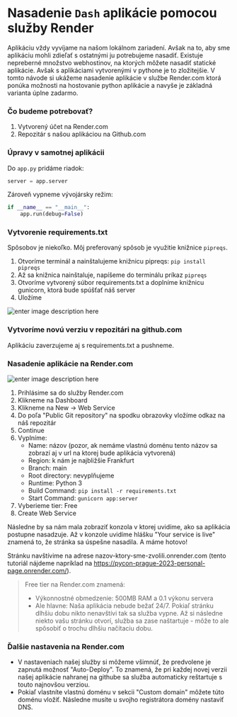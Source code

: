 # Nasadenie `Dash` aplikácie pomocou služby Render

Aplikáciu vždy vyvíjame na našom lokálnom zariadení. Avšak na to, aby sme aplikáciu mohli zdieľať s ostatnými ju potrebujeme nasadiť. Existuje nepreberné množstvo webhostinov, na ktorých môžete nasadiť statické aplikácie. Avšak s aplikáciami vytvorenými v pythone je to zložitejšie. V tomto návode si ukážeme nasadenie aplikácie v službe Render.com ktorá ponúka možnosti na hostovanie python aplikácie a navyše je základná varianta úplne zadarmo.

### Čo budeme potrebovať?

1. Vytvorený účet na Render.com
2. Repozitár s našou aplikáciou na Github.com

### Úpravy v samotnej aplikácii

Do `app.py` pridáme riadok:

```python
server = app.server
```

Zároveň vypneme vývojársky režim:

```python
if __name__ == "__main__":  
    app.run(debug=False)
```

### Vytvorenie requirements.txt

Spôsobov je niekoľko. Môj preferovaný spôsob je využitie knižnice `pipreqs`.

1. Otvoríme terminál a nainštalujeme knižnicu pipreqs: `pip install pipreqs`
2. Až sa knižnica nainštaluje, napíšeme do terminálu príkaz `pipreqs`
3. Otvoríme vytvorený súbor requirements.txt a doplníme knižnicu gunicorn, ktorá bude spúšťať náš server
4. Uložíme

![enter image description here](https://i.ibb.co/yq4rfHB/requirements-txt.png)

### Vytvoríme novú verziu v repozitári na github.com

Aplikáciu zaverzujeme aj s requirements.txt a pushneme.

### Nasadenie aplikácie na Render.com

![enter image description here](/gifs/create_render_app.gif)

1. Prihlásime sa do služby Render.com
2. Klikneme na Dashboard
3. Klikneme na New -> Web Service
4. Do poľa "Public Git repository" na spodku obrazovky vložíme odkaz na náš repozitár
5. Continue
6. Vyplníme:
	- Name: názov (pozor, ak nemáme vlastnú doménu tento názov sa zobrazí aj v url na ktorej bude aplikácia vytvorená)
	- Region: k nám je najbližšie Frankfurt
	- Branch: main
	- Root directory: nevyplňujeme
	- Runtime: Python 3
	- Build Command: `pip install -r requirements.txt`
	- Start Command: `gunicorn app:server`
7. Vyberieme tier: Free
8. Create Web Service

Následne by sa nám mala zobraziť konzola v ktorej uvidíme, ako sa aplikácia postupne nasadzuje. Až v konzole uvidíme hlášku "Your service is live" znamená to, že stránka sa úspešne nasadila. A máme hotovo!

Stránku navštívime na adrese nazov-ktory-sme-zvolili.onrender.com (tento tutoriál nájdeme napríklad na https://pycon-prague-2023-personal-page.onrender.com/).

> Free tier na Render.com znamená:
> - Výkonnostné obmedzenie: 500MB RAM a 0.1 výkonu servera
> - Ale hlavne: Naša aplikácia nebude bežať 24/7. Pokiaľ stránku dlhšiu dobu nikto nenavštívi tak sa služba vypne. Až si následne niekto vašu stránku otvorí, služba sa zase naštartuje - môže to ale spôsobiť o trochu dlhšiu načítaciu dobu.

### Ďalšie nastavenia na Render.com

- V nastaveniach našej služby si môžeme všimnúť, že predvolene je zapnutá možnosť "Auto-Deploy". To znamená, že pri každej novej verzii našej aplikácie nahranej na githube sa služba automaticky reštartuje s touto najnovšou verziou.
- Pokiaľ vlastníte vlastnú doménu v sekcii "Custom domain" môžete túto doménu vložiť. Následne musíte u svojho registrátora domény nastaviť DNS.
